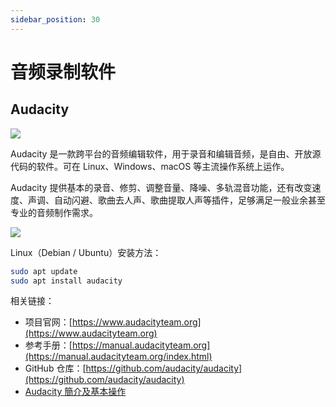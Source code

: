 ```yaml
---
sidebar_position: 30
---
```


# 音频录制软件



## Audacity

![](https://static.getiot.tech/audacity-logo.png#center)

Audacity 是一款跨平台的音频编辑软件，用于录音和编辑音频，是自由、开放源代码的软件。可在 Linux、Windows、macOS 等主流操作系统上运作。

Audacity 提供基本的录音、修剪、调整音量、降噪、多轨混音功能，还有改变速度、声调、自动闪避、歌曲去人声、歌曲提取人声等插件，足够满足一般业余甚至专业的音频制作需求。

![](https://static.getiot.tech/audacity-screenshot.png#center)

Linux（Debian / Ubuntu）安装方法：

```bash
sudo apt update
sudo apt install audacity
```

相关链接：

- 项目官网：[https://www.audacityteam.org](https://www.audacityteam.org)
- 参考手册：[https://manual.audacityteam.org](https://manual.audacityteam.org/index.html)
- GitHub 仓库：[https://github.com/audacity/audacity](https://github.com/audacity/audacity)
- [Audacity 簡介及基本操作](http://www.kyyeung.com/Computer/Audacity/audacity.htm)



